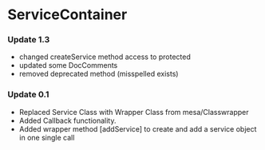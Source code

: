 # ServiceContainer #

### Update 1.3 ###
* changed createService method access to protected
* updated some DocComments
* removed deprecated method (misspelled exists)

### Update 0.1 ###
* Replaced Service Class with Wrapper Class from mesa/Classwrapper
* Added Callback functionality.
* Added wrapper method [addService] to create and add a service object in one single call
